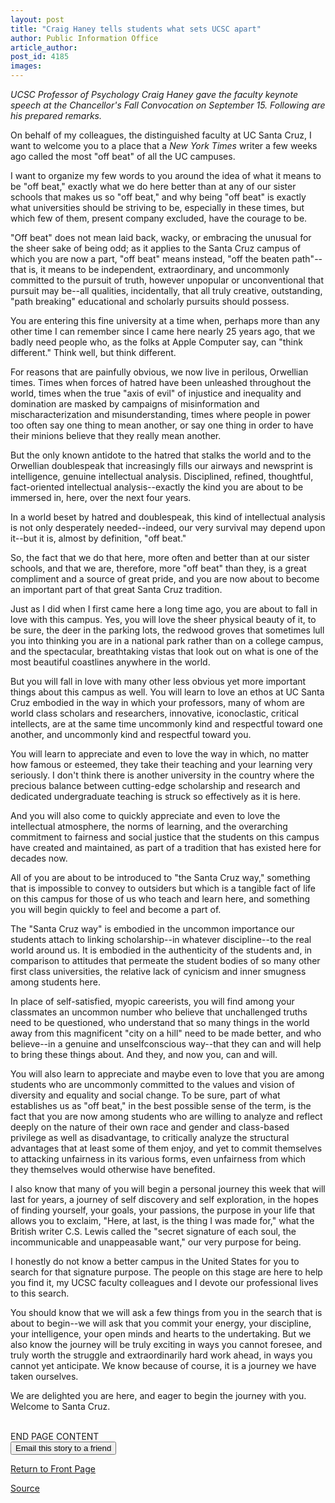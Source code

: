 ```yaml
---
layout: post
title: "Craig Haney tells students what sets UCSC apart"
author: Public Information Office
article_author: 
post_id: 4185
images:
---
```


<p>
  <i>UCSC Professor of Psychology Craig Haney gave the faculty keynote speech at the Chancellor's Fall Convocation on September 15. Following are his prepared remarks.</i>
</p>
<p>
  On behalf of my colleagues, the distinguished faculty at UC Santa Cruz, I want to welcome you to a place that a <i>New York Times</i> writer a few weeks ago called the most "off beat" of all the UC campuses.
</p>
<p>
  I want to organize my few words to you around the idea of what it means to be "off beat," exactly what we do here better than at any of our sister schools that makes us so "off beat," and why being "off beat" is exactly what universities should be striving to be, especially in these times, but which few of them, present company excluded, have the courage to be.
</p>
<p>
  "Off beat" does not mean laid back, wacky, or embracing the unusual for the sheer sake of being odd; as it applies to the Santa Cruz campus of which you are now a part, "off beat" means instead, "off the beaten path"--that is, it means to be independent, extraordinary, and uncommonly committed to the pursuit of truth, however unpopular or unconventional that pursuit may be--all qualities, incidentally, that all truly creative, outstanding, "path breaking" educational and scholarly pursuits should possess.<br>
</p>
<p>
  You are entering this fine university at a time when, perhaps more than any other time I can remember since I came here nearly 25 years ago, that we badly need people who, as the folks at Apple Computer say, can "think different." Think well, but think different.
</p>
<p>
  For reasons that are painfully obvious, we now live in perilous, Orwellian times. Times when forces of hatred have been unleashed throughout the world, times when the true "axis of evil" of injustice and inequality and domination are masked by campaigns of misinformation and mischaracterization and misunderstanding, times where people in power too often say one thing to mean another, or say one thing in order to have their minions believe that they really mean another.<br>
</p>
<p>
  But the only known antidote to the hatred that stalks the world and to the Orwellian doublespeak that increasingly fills our airways and newsprint is intelligence, genuine intellectual analysis. Disciplined, refined, thoughtful, fact-oriented intellectual analysis--exactly the kind you are about to be immersed in, here, over the next four years.
</p>
<p>
  In a world beset by hatred and doublespeak, this kind of intellectual analysis is not only desperately needed--indeed, our very survival may depend upon it--but it is, almost by definition, "off beat."<br>
</p>
<p>
  So, the fact that we do that here, more often and better than at our sister schools, and that we are, therefore, more "off beat" than they, is a great compliment and a source of great pride, and you are now about to become an important part of that great Santa Cruz tradition.<br>
</p>
<p>
  Just as I did when I first came here a long time ago, you are about to fall in love with this campus. Yes, you will love the sheer physical beauty of it, to be sure, the deer in the parking lots, the redwood groves that sometimes lull you into thinking you are in a national park rather than on a college campus, and the spectacular, breathtaking vistas that look out on what is one of the most beautiful coastlines anywhere in the world.<br>
</p>
<p>
  But you will fall in love with many other less obvious yet more important things about this campus as well. You will learn to love an ethos at UC Santa Cruz embodied in the way in which your professors, many of whom are world class scholars and researchers, innovative, iconoclastic, critical intellects, are at the same time uncommonly kind and respectful toward one another, and uncommonly kind and respectful toward you.<br>
</p>
<p>
  You will learn to appreciate and even to love the way in which, no matter how famous or esteemed, they take their teaching and your learning very seriously. I don't think there is another university in the country where the precious balance between cutting-edge scholarship and research and dedicated undergraduate teaching is struck so effectively as it is here.<br>
</p>
<p>
  And you will also come to quickly appreciate and even to love the intellectual atmosphere, the norms of learning, and the overarching commitment to fairness and social justice that the students on this campus have created and maintained, as part of a tradition that has existed here for decades now.
</p>
<p>
  All of you are about to be introduced to "the Santa Cruz way," something that is impossible to convey to outsiders but which is a tangible fact of life on this campus for those of us who teach and learn here, and something you will begin quickly to feel and become a part of.<br>
</p>
<p>
  The "Santa Cruz way" is embodied in the uncommon importance our students attach to linking scholarship--in whatever discipline--to the real world around us. It is embodied in the authenticity of the students and, in comparison to attitudes that permeate the student bodies of so many other first class universities, the relative lack of cynicism and inner smugness among students here.
</p>
<p>
  In place of self-satisfied, myopic careerists, you will find among your classmates an uncommon number who believe that unchallenged truths need to be questioned, who understand that so many things in the world away from this magnificent "city on a hill" need to be made better, and who believe--in a genuine and unselfconscious way--that they can and will help to bring these things about. And they, and now you, can and will.<br>
</p>
<p>
  You will also learn to appreciate and maybe even to love that you are among students who are uncommonly committed to the values and vision of diversity and equality and social change. To be sure, part of what establishes us as "off beat," in the best possible sense of the term, is the fact that you are now among students who are willing to analyze and reflect deeply on the nature of their own race and gender and class-based privilege as well as disadvantage, to critically analyze the structural advantages that at least some of them enjoy, and yet to commit themselves to attacking unfairness in its various forms, even unfairness from which they themselves would otherwise have benefited.<br>
</p>
<p>
  I also know that many of you will begin a personal journey this week that will last for years, a journey of self discovery and self exploration, in the hopes of finding yourself, your goals, your passions, the purpose in your life that allows you to exclaim, "Here, at last, is the thing I was made for," what the British writer C.S. Lewis called the "secret signature of each soul, the incommunicable and unappeasable want," our very purpose for being.<br>
</p>
<p>
  I honestly do not know a better campus in the United States for you to search for that signature purpose. The people on this stage are here to help you find it, my UCSC faculty colleagues and I devote our professional lives to this search.<br>
</p>
<p>
  You should know that we will ask a few things from you in the search that is about to begin--we will ask that you commit your energy, your discipline, your intelligence, your open minds and hearts to the undertaking. But we also know the journey will be truly exciting in ways you cannot foresee, and truly worth the struggle and extraordinarily hard work ahead, in ways you cannot yet anticipate. We know because of course, it is a journey we have taken ourselves.<br>
</p>
<p>
  We are delighted you are here, and eager to begin the journey with you. Welcome to Santa Cruz.
</p>
<p>
  <br>
  END PAGE CONTENT<br>
  <input name="t1" size="-1" type="hidden"> <input name="SUBMIT" type="submit" value="Email this story to a friend">
</p>
<p>
  <a href="http://currents.ucsc.edu/">Return to Front Page</a>
</p>
<p><a href="http://www1.ucsc.edu/currents/02-03/09-16/keynote.html" title="Permalink to keynote">Source</a></p>

